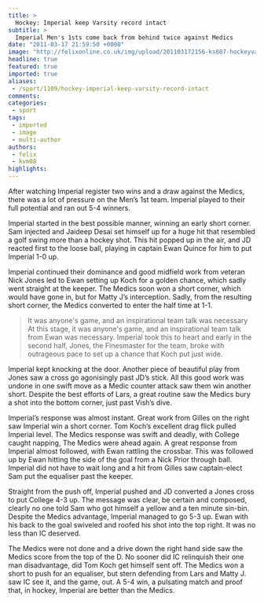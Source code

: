 ```yaml
---
title: >
  Hockey: Imperial keep Varsity record intact
subtitle: >
  Imperial Men's 1sts come back from behind twice against Medics
date: "2011-03-17 21:59:50 +0000"
image: "http://felixonline.co.uk/img/upload/201103172156-ks607-hockeyva.jpg"
headline: true
featured: true
imported: true
aliases:
 - /sport/1109/hockey-imperial-keep-varsity-record-intact
comments:
categories:
 - sport
tags:
 - imported
 - image
 - multi-author
authors:
 - felix
 - kvm08
highlights:
---
```


After watching Imperial register two wins and a draw against the Medics, there was a lot of pressure on the Men’s 1st team. Imperial played to their full potential and ran out 5-4 winners.

Imperial started in the best possible manner, winning an early short corner. Sam injected and Jaideep Desai set himself up for a huge hit that resembled a golf swing more than a hockey shot. This hit popped up in the air, and JD reacted first to the loose ball, playing in captain Ewan Quince for him to put Imperial 1-0 up.

Imperial continued their dominance and good midfield work from veteran Nick Jones led to Ewan setting up Koch for a golden chance, which sadly went straight at the keeper. The Medics soon won a short corner, which would have gone in, but for Matty J’s interception. Sadly, from the resulting short corner, the Medics converted to enter the half time at 1-1.
> It was anyone's game, and an inspirational team talk was necessary
At this stage, it was anyone's game, and an inspirational team talk from Ewan was necessary. Imperial took this to heart and early in the second half, Jones, the Finesmaster for the team, broke with outrageous pace to set up a chance that Koch put just wide.

Imperial kept knocking at the door. Another piece of beautiful play from Jones saw a cross go agonisingly past JD’s stick. All this good work was undone in one swift move as a Medic counter attack saw them win another short. Despite the best efforts of Lars, a great routine saw the Medics bury a shot into the bottom corner, just past Vish’s dive.

Imperial’s response was almost instant. Great work from Gilles on the right saw Imperial win a short corner. Tom Koch’s excellent drag flick pulled Imperial level. The Medics response was swift and deadly, with College caught napping, The Medics were ahead again. A great response from Imperial almost followed, with Ewan rattling the crossbar. This was followed up by Ewan hitting the side of the goal from a Nick Prior through ball. Imperial did not have to wait long and a hit from Gilles saw captain-elect Sam put the equaliser past the keeper.

Straight from the push off, Imperial pushed and JD converted a Jones cross to put College 4-3 up. The message was clear, be certain and composed, clearly no one told Sam who got himself a yellow and a ten minute sin-bin. Despite the Medics advantage, Imperial managed to go 5-3 up. Ewan with his back to the goal swiveled and roofed his shot into the top right. It was no less than IC deserved.

The Medics were not done and a drive down the right hand side saw the Medics score from the top of the D. No sooner did IC relinquish their one man disadvantage, did Tom Koch get himself sent off. The Medics won a short to push for an equaliser, but stern defending from Lars and Matty J. saw IC see it, and the game, out. A 5-4 win, a pulsating match and proof that, in hockey, Imperial are better than the Medics.
